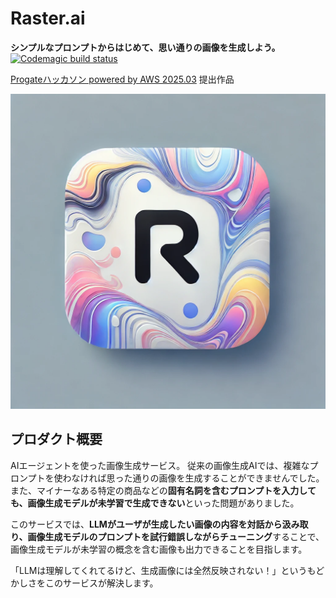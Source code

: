 # Raster.ai

**シンプルなプロンプトからはじめて、思い通りの画像を生成しよう。**
[![Codemagic build status](https://api.codemagic.io/apps/67dbdd63f2be6be8cf5fc8af/67dbdd63f2be6be8cf5fc8ae/status_badge.svg)](https://codemagic.io/app/67dbdd63f2be6be8cf5fc8af/67dbdd63f2be6be8cf5fc8ae/latest_build)

[Progateハッカソン powered by AWS 2025.03](https://progate.connpass.com/event/342402/) 提出作品

![logo](images/logo.webp)

## プロダクト概要
AIエージェントを使った画像生成サービス。
従来の画像生成AIでは、複雑なプロンプトを使わなければ思った通りの画像を生成することができませんでした。  
また、マイナーなある特定の商品などの**固有名詞を含むプロンプトを入力しても、画像生成モデルが未学習で生成できない**といった問題がありました。

このサービスでは、**LLMがユーザが生成したい画像の内容を対話から汲み取り、画像生成モデルのプロンプトを試行錯誤しながらチューニング**することで、
画像生成モデルが未学習の概念を含む画像も出力できることを目指します。

「LLMは理解してくれてるけど、生成画像には全然反映されない！」というもどかしさをこのサービスが解決します。